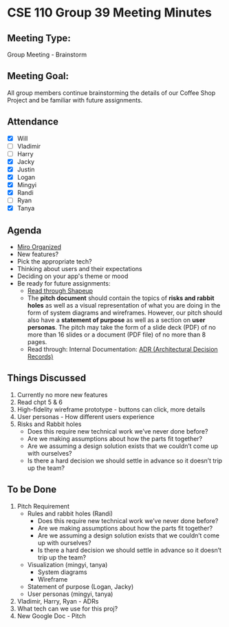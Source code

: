 # CSE 110 Group 39 Meeting Minutes
## Meeting Type:
Group Meeting - Brainstorm

## Meeting Goal:
All group members continue brainstorming the details of our Coffee Shop Project and be familiar with future assignments. 

## Attendance
- [x] Will
- [ ] Vladimir
- [ ] Harry
- [x] Jacky
- [x] Justin
- [x] Logan
- [x] Mingyi
- [x] Randi
- [ ] Ryan
- [x] Tanya

## Agenda
- [Miro Organized](https://miro.com/app/board/uXjVPLqPpBA=/)
- New features?
- Pick the appropriate tech? 
- Thinking about users and their expectations
- Deciding on your app's theme or mood
- Be ready for future assignments: 
    - [Read through Shapeup](https://basecamp.com/shapeup)
    - The **pitch document** should contain the topics of **risks and rabbit holes** as well as a visual representation of what you are doing in the form of system diagrams and wireframes. However, our pitch should also have a **statement of purpose** as well as a section on **user personas**. The pitch may take the form of a slide deck (PDF) of no more than 16 slides or a document (PDF file) of no more than 8 pages. 
    - Read through: Internal Documentation: [ADR (Architectural Decision Records)](https://adr.github.io/madr/)

## Things Discussed
1. Currently no more new features
2. Read chpt 5 & 6
3. High-fidelity wireframe prototype - buttons can click, more details
4. User personas - How different users experience
5. Risks and Rabbit holes 
   - Does this require new technical work we’ve never done before?
   - Are we making assumptions about how the parts fit together?
   - Are we assuming a design solution exists that we couldn’t come up with ourselves?
   - Is there a hard decision we should settle in advance so it doesn’t trip up the team?

## To be Done
1. Pitch Requirement
    - Rules and rabbit holes (Randi)
        - Does this require new technical work we’ve never done before?
        - Are we making assumptions about how the parts fit together?
        - Are we assuming a design solution exists that we couldn’t come up with ourselves?
        - Is there a hard decision we should settle in advance so it doesn’t trip up the team?
    - Visualization (mingyi, tanya)
        - System diagrams
        - Wireframe
    - Statement of purpose (Logan, Jacky)
    - User personas (mingyi, tanya)
2. Vladimir, Harry, Ryan - ADRs
3. What tech can we use for this proj?
4. New Google Doc - Pitch